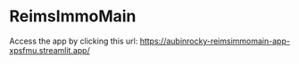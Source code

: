 # ReimsImmoMain
Access the app by clicking this url:
https://aubinrocky-reimsimmomain-app-xpsfmu.streamlit.app/
